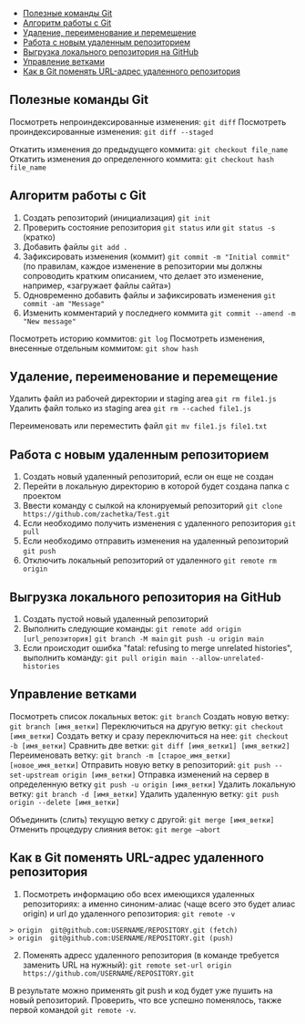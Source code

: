 - [Полезные команды Git](#полезные-команды-git)
- [Алгоритм работы c Git](#алгоритм-работы-c-git)
- [Удаление, переименование и перемещение](#удаление-переименование-и-перемещение)
- [Работа с новым удаленным репозиторием](#работа-с-новым-удаленным-репозиторием)
- [Выгрузка локального репозитория на GitHub](#выгрузка-локального-репозитория-на-github)
- [Управление ветками](#управление-ветками)
- [Как в Git поменять URL-адрес удаленного репозитория](#как-в-git-поменять-url-адрес-удаленного-репозитория)

## Полезные команды Git

Посмотреть непроиндексированные изменения: `git diff`
Посмотреть проиндексированные изменения: `git diff --staged`

Откатить изменения до предыдущего коммита: `git checkout file_name`
Откатить изменения до определенного коммита: `git checkout hash file_name`

## Алгоритм работы c Git

1. Создать репозиторий (инициализация) `git init`
2. Проверить состояние репозитория `git status` или `git status -s` (кратко)
3. Добавить файлы `git add .`
4. Зафиксировать изменения (коммит) `git commit -m "Initial commit"` (по правилам, каждое изменение в репозитории мы должны сопроводить кратким описанием, что делает это изменение, например, «загружает файлы сайта»)
5. Одновременно добавить файлы и зафиксировать изменения `git commit -am "Message"`
6. Изменить комментарий у последнего коммита `git commit --amend -m "New message"`

Посмотреть историю коммитов: `git log`
Посмотреть изменения, внесенные отдельным коммитом: `git show hash`

## Удаление, переименование и перемещение
Удалить файл из рабочей директории и staging area `git rm file1.js`
Удалить файл только из staging area `git rm --cached file1.js`

Переименовать или переместить файл `git mv file1.js file1.txt`

## Работа с новым удаленным репозиторием
1. Создать новый удаленный репозиторий, если он еще не создан
2. Перейти в локальную директорию в которой будет создана папка с проектом
3. Ввести команду с сылкой на клонируемый репозиторий `git clone https://github.com/zachetka/Test.git`
4. Если необходимо получить изменения с удаленного репозитория `git pull`
5. Если необходимо отправить изменения на удаленный репозиторий `git push`
6. Отключить локальный репозиторий от удаленного `git remote rm origin`

## Выгрузка локального репозитория на GitHub
1. Создать пустой новый удаленный репозиторий
2. Выполнить следующие команды:
`git remote add origin [url_репозитория]`
`git branch -M main`
`git push -u origin main`
3. Если происходит ошибка "fatal: refusing to merge unrelated histories", выполнить команду:
   `git pull origin main --allow-unrelated-histories`

## Управление ветками
Посмотреть список локальных веток: `git branch`
Создать новую ветку: `git branch [имя_ветки]`
Переключиться на другую ветку: `git checkout [имя_ветки]`
Создать ветку и сразу переключиться на нее: `git checkout -b [имя_ветки]`
Сравнить две ветки: `git diff [имя_ветки1] [имя_ветки2]`
Переименовать ветку: `git branch -m [старое_имя_ветки] [новое_имя_ветки]`
Отправить новую ветку в репозиторий: `git push --set-upstream origin [имя_ветки]`
Отправка изменений на сервер в определенную ветку  `git push -u origin [имя_ветки]`
Удалить локальную ветку: `git branch -d [имя_ветки]`
Удалить удаленную ветку: `git push origin --delete [имя_ветки]`

Объединить (слить) текущую ветку с другой: `git merge [имя_ветки]`
Отменить процедуру слияния веток: `git merge –abort`

## Как в Git поменять URL-адрес удаленного репозитория
1. Посмотреть информацию обо всех имеющихся удаленных репозиториях: а именно синоним-алиас (чаще всего это будет алиас origin) и url до удаленного репозитория: `git remote -v`
```code
> origin  git@github.com:USERNAME/REPOSITORY.git (fetch)
> origin  git@github.com:USERNAME/REPOSITORY.git (push)
```
2. Поменять адресс удаленного репозитория (в команде требуется заменить URL на нужный):
`git remote set-url origin https://github.com/USERNAME/REPOSITORY.git`

В результате можно применять git push и код будет уже пушить на новый репозиторий. Проверить, что все успешно поменялось, также первой командой   `git remote -v`.